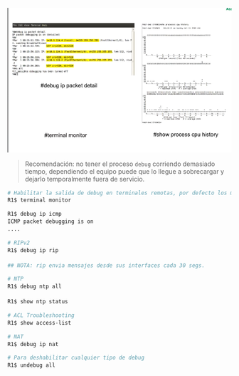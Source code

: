 ![](_anexos_/Screenshot%20from%202024-01-02%2003-39-06.png)

> Recomendación: no tener el proceso `debug` corriendo demasiado tiempo, dependiendo el equipo puede que lo llegue a sobrecargar y dejarlo temporalmente fuera de servicio.

``` bash
# Habilitar la salida de debug en terminales remotas, por defecto los mensajes de debug se van a la consola serial del dispositivo
R1$ terminal monitor
```

``` bash
R1$ debug ip icmp
ICMP packet debugging is on
....
```

``` bash
# RIPv2
R1$ debug ip rip

## NOTA: rip envia mensajes desde sus interfaces cada 30 segs.
```

``` bash
# NTP
R1$ debug ntp all

R1$ show ntp status
```

``` bash
# ACL Troubleshooting
R1$ show access-list
```

``` bash
# NAT
R1$ debug ip nat
```

``` bash
# Para deshabilitar cualquier tipo de debug
R1$ undebug all
```